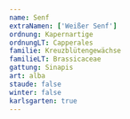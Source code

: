```yaml
---
name: Senf
extraNamen: ['Weißer Senf']
ordnung: Kapernartige
ordnungLT: Capperales
familie: Kreuzblütengewächse
familieLT: Brassicaceae
gattung: Sinapis
art: alba
staude: false
winter: false
karlsgarten: true
---
```

